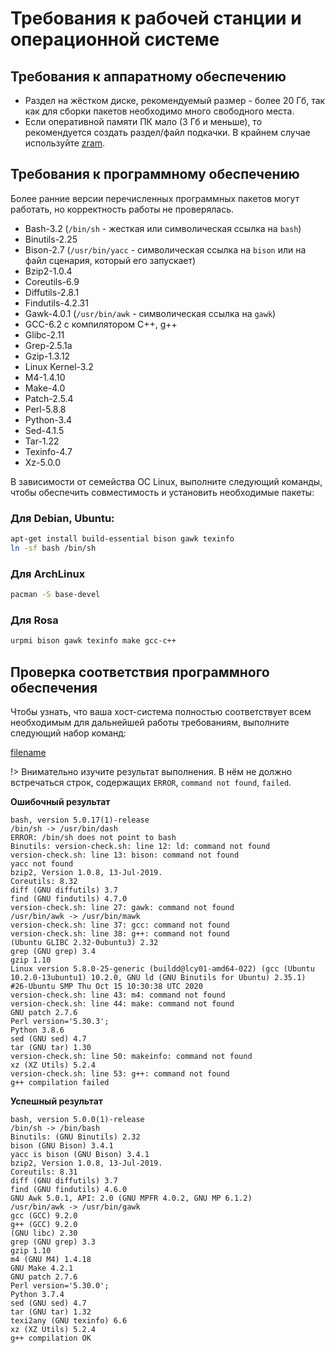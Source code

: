 # Требования к рабочей станции и операционной системе

## Требования к аппаратному обеспечению

- Раздел на жёстком диске, рекомендуемый размер - более 20 Гб, так как для сборки пакетов необходимо много свободного места.
- Если оперативной памяти ПК мало (3 Гб и меньше), то рекомендуется создать раздел/файл подкачки. В крайнем случае используйте [zram](additional/zram).


## Требования к программному обеспечению

Более ранние версии перечисленных программных пакетов могут работать, но корректность работы не проверялась.

- Bash-3.2 (`/bin/sh` - жесткая или символическая ссылка на ``bash``)
- Binutils-2.25
- Bison-2.7 (`/usr/bin/yacc` - символическая ссылка на `bison` или на файл сценария, который его запускает)
- Bzip2-1.0.4
- Coreutils-6.9
- Diffutils-2.8.1
- Findutils-4.2.31
- Gawk-4.0.1 (``/usr/bin/awk`` - символическая ссылка на `gawk`)
- GCC-6.2 с компилятором C++, g++
- Glibc-2.11
- Grep-2.5.1a
- Gzip-1.3.12
- Linux Kernel-3.2
- M4-1.4.10
- Make-4.0
- Patch-2.5.4
- Perl-5.8.8
- Python-3.4
- Sed-4.1.5
- Tar-1.22
- Texinfo-4.7
- Xz-5.0.0

В зависимости от семейства ОС Linux, выполните следующий команды, чтобы обеспечить совместимость и установить необходимые пакеты:

### Для Debian, Ubuntu:

```bash
apt-get install build-essential bison gawk texinfo
ln -sf bash /bin/sh
```

### Для ArchLinux

```bash
pacman -S base-devel

```

### Для Rosa

```bash
urpmi bison gawk texinfo make gcc-c++

```


## Проверка соответствия программного обеспечения

Чтобы узнать, что ваша хост-система полностью соответствует всем необходимым для дальнейшей работы требованиям, выполните следующий набор команд:

[filename](../../scripts/version-check.md ':include')

!> Внимательно изучите результат выполнения. В нём не должно встречаться строк, содержащих `ERROR`, `command not found`, `failed`.

**Ошибочный результат**

```
bash, version 5.0.17(1)-release
/bin/sh -> /usr/bin/dash
ERROR: /bin/sh does not point to bash
Binutils: version-check.sh: line 12: ld: command not found
version-check.sh: line 13: bison: command not found
yacc not found
bzip2, Version 1.0.8, 13-Jul-2019.
Coreutils: 8.32
diff (GNU diffutils) 3.7
find (GNU findutils) 4.7.0
version-check.sh: line 27: gawk: command not found
/usr/bin/awk -> /usr/bin/mawk
version-check.sh: line 37: gcc: command not found
version-check.sh: line 38: g++: command not found
(Ubuntu GLIBC 2.32-0ubuntu3) 2.32
grep (GNU grep) 3.4
gzip 1.10
Linux version 5.8.0-25-generic (buildd@lcy01-amd64-022) (gcc (Ubuntu 10.2.0-13ubuntu1) 10.2.0, GNU ld (GNU Binutils for Ubuntu) 2.35.1) #26-Ubuntu SMP Thu Oct 15 10:30:38 UTC 2020
version-check.sh: line 43: m4: command not found
version-check.sh: line 44: make: command not found
GNU patch 2.7.6
Perl version='5.30.3';
Python 3.8.6
sed (GNU sed) 4.7
tar (GNU tar) 1.30
version-check.sh: line 50: makeinfo: command not found
xz (XZ Utils) 5.2.4
version-check.sh: line 53: g++: command not found
g++ compilation failed
```

**Успешный результат**

```
bash, version 5.0.0(1)-release
/bin/sh -> /bin/bash
Binutils: (GNU Binutils) 2.32
bison (GNU Bison) 3.4.1
yacc is bison (GNU Bison) 3.4.1
bzip2, Version 1.0.8, 13-Jul-2019.
Coreutils: 8.31
diff (GNU diffutils) 3.7
find (GNU findutils) 4.6.0
GNU Awk 5.0.1, API: 2.0 (GNU MPFR 4.0.2, GNU MP 6.1.2)
/usr/bin/awk -> /usr/bin/gawk
gcc (GCC) 9.2.0
g++ (GCC) 9.2.0
(GNU libc) 2.30
grep (GNU grep) 3.3
gzip 1.10
m4 (GNU M4) 1.4.18
GNU Make 4.2.1
GNU patch 2.7.6
Perl version='5.30.0';
Python 3.7.4
sed (GNU sed) 4.7
tar (GNU tar) 1.32
texi2any (GNU texinfo) 6.6
xz (XZ Utils) 5.2.4
g++ compilation OK
```

<script>
	new Vue({ el: '#main' })
</script>
